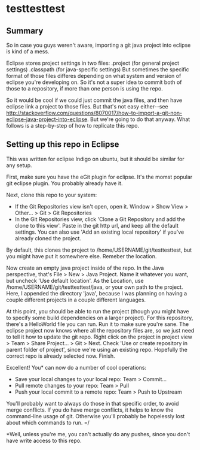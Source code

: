 testtesttest
============

## Summary

So in case you guys weren't aware, importing a git java project into eclipse is kind of a mess.

Eclipse stores project settings in two files:
.project (for general project settings)
.classpath (for java-specific settings)
But sometimes the specific format of those files differes depending on what system and version of eclipse you're developing on. So it's not a super idea to commit both of those to a repository, if more than one person is using the repo.

So it would be cool if we could just commit the java files, and then have eclipse link a project to those files. But that's not easy either--see http://stackoverflow.com/questions/8070017/how-to-import-a-git-non-eclipse-java-project-into-eclipse.
But we're going to do that anyway. What follows is a step-by-step of how to replicate this repo.

## Setting up this repo in Eclipse

This was written for eclipse Indigo on ubuntu, but it should be similar for any setup.

First, make sure you have the eGit plugin for eclipse. It's the momst popular git eclipse plugin. You probably already have it.

Next, clone this repo to your system:
 - If the Git Repositories view isn't open, open it. Window > Show View > Other... > Git > Git Repositories
 - In the Git Repositories view, click 'Clone a Git Repository and add the clone to this view'. Paste in the git http url, and keep all the default settings. You can also use 'Add an existing local repository' if you've already cloned the project.

By default, this clones the project to /home/USERNAME/git/testtesttest, but you might have put it somewhere else. Remeber the location.

Now create an empty java project inside of the repo. In the Java perspective, that's File > New > Java Project. Name it whatever you want, but uncheck 'Use default location'. As the Location, use /home/USERNAME/git/testtesttest/java, or your own path to the project. Here, I appended the directory 'java', because I was planning on having a couple different projects in a couple different languages.

At this point, you should be able to run the project (though you might have to specify some build dependencies on a larger project). For this repository, there's a HelloWorld file you can run. Run it to make sure you're sane.
The eclipse project now knows where all the repository files are, so we just need to tell it how to update the git repo. 
Right click on the project in project view > Team > Share Project... > Git > Next. Check 'Use or create repository in parent folder of project', since we're using an existing repo. Hopefully the correct repo is already selected now. Finish.

Excellent! You* can now do a number of cool operations:

 - Save your local changes to your local repo: Team > Commit...
 - Pull remote changes to your repo: Team > Pull
 - Push your local commit to a remote repo: Team > Push to Upstream

You'll probably want to always do those in that specific order, to avoid merge conflicts. If you do have merge conflicts, it helps to know the command-line usage of git. Otherwise you'll probably be hopelessly lost about which commands to run. =/

*Well, unless you're me, you can't actually do any pushes, since you don't have write access to this repo.
